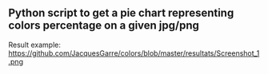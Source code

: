 ## Python script to get a pie chart representing colors percentage on a given jpg/png

Result example: https://github.com/JacquesGarre/colors/blob/master/resultats/Screenshot_1.png
